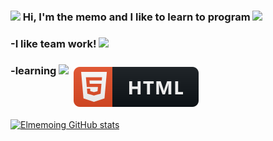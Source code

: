 ### <img src="https://media.giphy.com/media/VgCDAzcKvsR6OM0uWg/giphy.gif" width="50"> Hi, I'm the memo and I like to learn to program <img src="https://media.giphy.com/media/12oufCB0MyZ1Go/giphy.gif" width="50"></h2>
### -I like team work! <img src="https://media.giphy.com/media/LnQjpWaON8nhr21vNW/giphy.gif" width="60"> 

### -learning <img src="https://img.shields.io/badge/-C%20&%20C++-659ad2?style=flat&logo=c%2B%2B&logoColor=ffffff"> <img src="https://raw.githubusercontent.com/8bithemant/8bithemant/master/svg/dev/languages/html.svg" alt="Twitter" style="vertical-align:top; margin:4px">

[![Elmemoing GitHub stats](https://github-readme-stats.vercel.app/api?username=Elmemoing)](https://github.com/anuraghazra/github-readme-stats)
